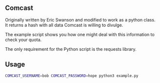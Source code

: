 Comcast
-------
Originally written by Eric Swanson and modified to work as a python class.
It returns a hash with all data Comcast is willing to divulge.

The example script shows you how one might deal with this information
to check your quota.

The only requirement for the Python script is the requests library.

Usage
-----
```bash
COMCAST_USERNAME=bob COMCAST_PASSWORD=hope python3 example.py
```

